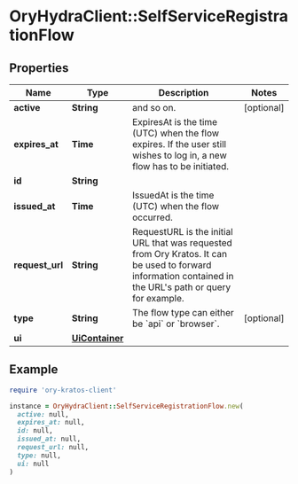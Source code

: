 # OryHydraClient::SelfServiceRegistrationFlow

## Properties

| Name | Type | Description | Notes |
| ---- | ---- | ----------- | ----- |
| **active** | **String** | and so on. | [optional] |
| **expires_at** | **Time** | ExpiresAt is the time (UTC) when the flow expires. If the user still wishes to log in, a new flow has to be initiated. |  |
| **id** | **String** |  |  |
| **issued_at** | **Time** | IssuedAt is the time (UTC) when the flow occurred. |  |
| **request_url** | **String** | RequestURL is the initial URL that was requested from Ory Kratos. It can be used to forward information contained in the URL&#39;s path or query for example. |  |
| **type** | **String** | The flow type can either be &#x60;api&#x60; or &#x60;browser&#x60;. | [optional] |
| **ui** | [**UiContainer**](UiContainer.md) |  |  |

## Example

```ruby
require 'ory-kratos-client'

instance = OryHydraClient::SelfServiceRegistrationFlow.new(
  active: null,
  expires_at: null,
  id: null,
  issued_at: null,
  request_url: null,
  type: null,
  ui: null
)
```

